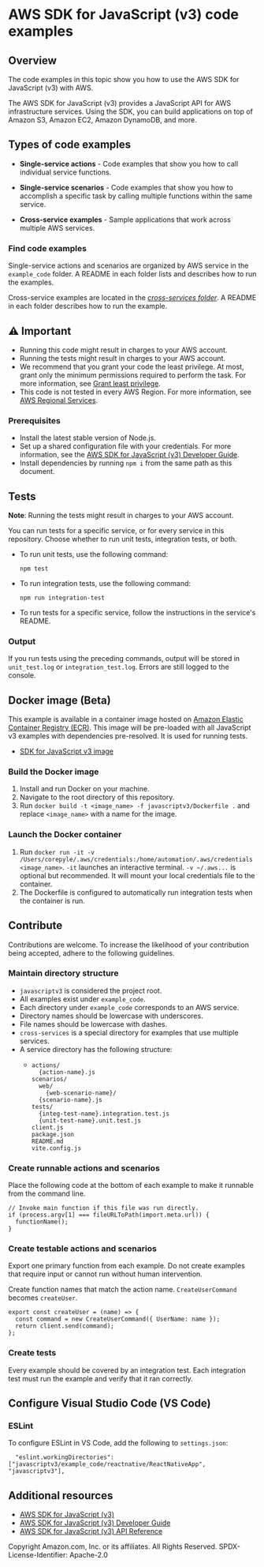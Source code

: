 # AWS SDK for JavaScript (v3) code examples

## Overview

The code examples in this topic show you how to use the AWS SDK for JavaScript (v3) with AWS.

The AWS SDK for JavaScript (v3) provides a JavaScript API for AWS infrastructure services. Using the SDK, you can build applications on top of Amazon S3, Amazon EC2, Amazon DynamoDB, and more.

## Types of code examples

- **Single-service actions** - Code examples that show you how to call individual service functions.

- **Single-service scenarios** - Code examples that show you how to accomplish a specific task by calling multiple functions within the same service.

- **Cross-service examples** - Sample applications that work across multiple AWS services.

### Find code examples
 
Single-service actions and scenarios are organized by AWS service in the `example_code` folder. A README in each folder lists and describes how to run the examples.

Cross-service examples are located in the [_cross-services folder_](./example_code/cross-services). A README in each folder describes how to run the example.

## ⚠️ Important

- Running this code might result in charges to your AWS account.
- Running the tests might result in charges to your AWS account.
- We recommend that you grant your code the least privilege. At most, grant only the minimum permissions required to perform the task. For more information, see [Grant least privilege](https://docs.aws.amazon.com/IAM/latest/UserGuide/best-practices.html#grant-least-privilege).
- This code is not tested in every AWS Region. For more information, see [AWS Regional Services](https://aws.amazon.com/about-aws/global-infrastructure/regional-product-services).

### Prerequisites

- Install the latest stable version of Node.js.
- Set up a shared configuration file with your credentials. For more information, see the [AWS SDK for JavaScript (v3) Developer Guide](https://docs.aws.amazon.com/sdk-for-javascript/v3/developer-guide/loading-node-credentials-shared.html).
- Install dependencies by running `npm i` from the same path as this document.

## Tests

**Note**: Running the tests might result in charges to your AWS account.

You can run tests for a specific service, or for every service in this repository. Choose whether to run unit tests, integration tests, or both.

- To run unit tests, use the following command:

  `npm test`

- To run integration tests, use the following command:

  `npm run integration-test`

- To run tests for a specific service, follow the instructions in the service's README.

### Output

If you run tests using the preceding commands, output will be stored in `unit_test.log` or `integration_test.log`. Errors are still logged to the console.

## Docker image (Beta)

This example is available in a container image hosted on [Amazon Elastic Container Registry (ECR)](https://docs.aws.amazon.com/AmazonECR/latest/userguide/what-is-ecr.html). This image will be pre-loaded with all JavaScript v3 examples with dependencies pre-resolved. It is used for running tests.

- [SDK for JavaScript v3 image](https://gallery.ecr.aws/b4v4v1s0/javascriptv3)

### Build the Docker image

1. Install and run Docker on your machine.
2. Navigate to the root directory of this repository.
3. Run `docker build -t <image_name> -f javascriptv3/Dockerfile .` and replace `<image_name>` with a name for the image.

### Launch the Docker container

1. Run `docker run -it -v /Users/corepyle/.aws/credentials:/home/automation/.aws/credentials <image_name>`. `-it` launches an interactive terminal. `-v ~/.aws...` is optional but recommended. It will mount your local credentials file to the container.
2. The Dockerfile is configured to automatically run integration tests when the container is run.

## Contribute

Contributions are welcome. To increase the likelihood of your contribution
being accepted, adhere to the following guidelines.

### Maintain directory structure

- `javascriptv3` is considered the project root.
- All examples exist under `example_code`.
- Each directory under `example_code` corresponds to an AWS service.
- Directory names should be lowercase with underscores.
- File names should be lowercase with dashes.
- `cross-services` is a special directory for examples that use multiple services.
- A service directory has the following structure:
  - ```
    actions/
      {action-name}.js
    scenarios/
      web/
        {web-scenario-name}/
      {scenario-name}.js
    tests/
      {integ-test-name}.integration.test.js
      {unit-test-name}.unit.test.js
    client.js
    package.json
    README.md
    vite.config.js
    ```

### Create runnable actions and scenarios

Place the following code at the bottom of each example
to make it runnable from the command line.

```
// Invoke main function if this file was run directly.
if (process.argv[1] === fileURLToPath(import.meta.url)) {
  functionName();
}
```

### Create testable actions and scenarios

Export one primary function from each example. Do not create examples
that require input or cannot run without human intervention.

Create function names that match the action name. `CreateUserCommand` becomes
`createUser`.

```
export const createUser = (name) => {
  const command = new CreateUserCommand({ UserName: name });
  return client.send(command);
};
```

### Create tests

Every example should be covered by an integration test. Each integration test must
run the example and verify that it ran correctly.

## Configure Visual Studio Code (VS Code)

### ESLint

To configure ESLint in VS Code, add the following to `settings.json`:

```
  "eslint.workingDirectories": ["javascriptv3/example_code/reactnative/ReactNativeApp", "javascriptv3"],
```

## Additional resources

- [AWS SDK for JavaScript (v3)](https://github.com/aws/aws-sdk-js-v3)
- [AWS SDK for JavaScript (v3) Developer Guide](https://docs.aws.amazon.com/sdk-for-javascript/v3/developer-guide/)
- [AWS SDK for JavaScript (v3) API Reference](http://docs.aws.amazon.com/AWSJavaScriptSDK/v3/latest/index.html)

Copyright Amazon.com, Inc. or its affiliates. All Rights Reserved. SPDX-License-Identifier: Apache-2.0
